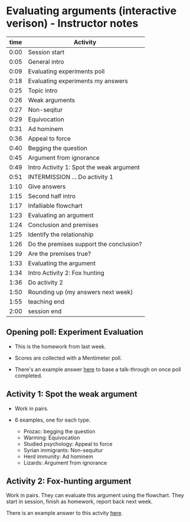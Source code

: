 # Evaluating arguments (interactive verison) - Instructor notes

| time  | Activity | 
| ----- | -------- | 
|  0:00 | Session start |
|  0:05 | General intro |
|  0:09 | Evaluating experiments poll |
|  0:18 | Evaluating experiments my answers | 
|  0:25 | Topic intro | 
|  0:26 | Weak arguments |
|  0:27 | Non-seqitur | 
|  0:29 | Equivocation |
|  0:31 | Ad hominem | 
|  0:36 | Appeal to force | 
|  0:40 | Begging the question | 
|  0:45 | Argument from ignorance | 
|  0:49 | Intro Activity 1: Spot the weak argument |
|  0:51 | INTERMISSION ... Do activity 1 |
|  1:10 | Give answers | 
|  1:15 | Second half intro | 
|  1:17 | Infalliable flowchart | 
|  1:23 | Evaluating an argument | 
|  1:24 | Conclusion and premises | 
|  1:25 | Identify the relationship | 
|  1:26 | Do the premises support the conclusion? | 
|  1:29 | Are the premises true? | 
|  1:33 | Evaluating the argument | 
|  1:34 | Intro Activity 2: Fox hunting | 
|  1:36 | Do activity 2 |
|  1:50 | Rounding up (my answers next week) | 
|  1:55 | teaching end | |
|  2:00 | session end | |


## Opening poll: Experiment Evaluation 

- This is the homework from last week.

- Scores are collected with a Mentimeter poll. 

- There's an example answer [here](mueller-checklist.html) to base a talk-through on once poll completed. 

## Activity 1: Spot the weak argument 

- Work in pairs.

- 6 examples, one for each type. 

  - Prozac: begging the question
  - Warming: Equivocation
  - Studied psychology: Appeal to force
  - Syrian immigrants: Non-sequitur
  - Herd immunity: Ad hominem
  - Lizards: Argument from ignorance

## Activity 2: Fox-hunting argument

Work in pairs. They can evaluate this argument using the flowchart. They start in session, finish as homework, report back next week.

There is an example answer to this actvity [here](fox-hunting.html).
